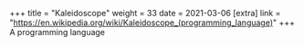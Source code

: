 +++
title = "Kaleidoscope"
weight = 33
date = 2021-03-06
[extra]
link = "https://en.wikipedia.org/wiki/Kaleidoscope_(programming_language)"
+++
A programming language

